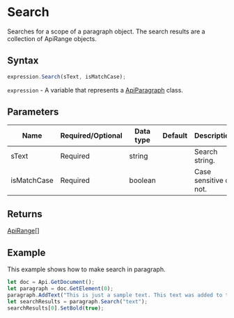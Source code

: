 # Search

Searches for a scope of a paragraph object. The search results are a collection of ApiRange objects.

## Syntax

```javascript
expression.Search(sText, isMatchCase);
```

`expression` - A variable that represents a [ApiParagraph](../ApiParagraph.md) class.

## Parameters

| **Name** | **Required/Optional** | **Data type** | **Default** | **Description** |
| ------------- | ------------- | ------------- | ------------- | ------------- |
| sText | Required | string |  | Search string. |
| isMatchCase | Required | boolean |  | Case sensitive or not. |

## Returns

[ApiRange](../../ApiRange/ApiRange.md)[]

## Example

This example shows how to make search in paragraph.

```javascript editor-docx
let doc = Api.GetDocument();
let paragraph = doc.GetElement(0);
paragraph.AddText("This is just a sample text. This text was added to the paragraph.");
let searchResults = paragraph.Search("text");
searchResults[0].SetBold(true);
```
